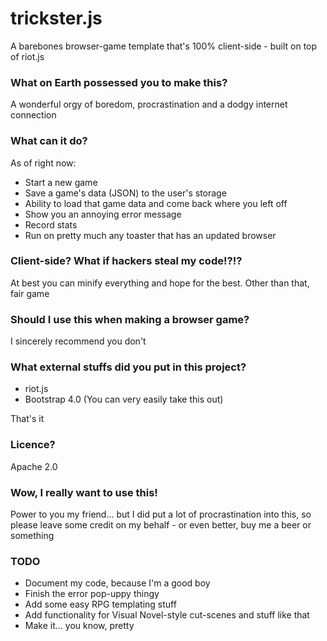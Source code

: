 # trickster.js
A barebones browser-game template that's 100% client-side - built on top of riot.js

### What on Earth possessed you to make this?
A wonderful orgy of boredom, procrastination and a dodgy internet connection

### What can it do?
As of right now:
- Start a new game
- Save a game's data (JSON) to the user's storage
- Ability to load that game data and come back where you left off
- Show you an annoying error message
- Record stats
- Run on pretty much any toaster that has an updated browser

### Client-side? What if hackers steal my code!?!?
At best you can minify everything and hope for the best. Other than that, fair game

### Should I use this when making a browser game?
I sincerely recommend you don't

### What external stuffs did you put in this project?
- riot.js
- Bootstrap 4.0 (You can very easily take this out)

That's it

### Licence?
Apache 2.0

### Wow, I really want to use this!
Power to you my friend... but I did put a lot of procrastination into this, so please leave some credit on my behalf - or even better, buy me a beer or something

### TODO
- Document my code, because I'm a good boy
- Finish the error pop-uppy thingy
- Add some easy RPG templating stuff
- Add functionality for Visual Novel-style cut-scenes and stuff like that
- Make it... you know, pretty